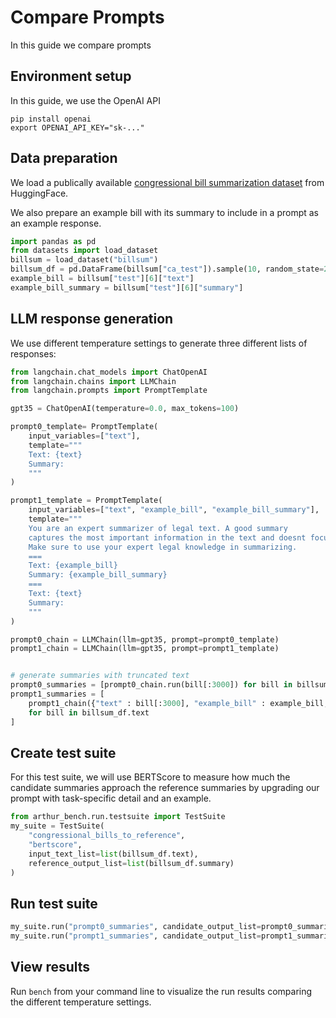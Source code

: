 # Compare Prompts

In this guide we compare prompts 

## Environment setup

In this guide, we use the OpenAI API
```
pip install openai
export OPENAI_API_KEY="sk-..."
```

## Data preparation

We load a publically available [congressional bill summarization dataset](https://huggingface.co/datasets/billsum) from HuggingFace.

We also prepare an example bill with its summary to include in a prompt as an example response.

```python
import pandas as pd
from datasets import load_dataset
billsum = load_dataset("billsum")
billsum_df = pd.DataFrame(billsum["ca_test"]).sample(10, random_state=278487)
example_bill = billsum["test"][6]["text"]
example_bill_summary = billsum["test"][6]["summary"]
```

## LLM response generation

We use different temperature settings to generate three different lists of responses:

```python
from langchain.chat_models import ChatOpenAI
from langchain.chains import LLMChain
from langchain.prompts import PromptTemplate

gpt35 = ChatOpenAI(temperature=0.0, max_tokens=100)

prompt0_template= PromptTemplate(
	input_variables=["text"],
	template="""
	Text: {text}
	Summary:
	"""
)

prompt1_template = PromptTemplate(
	input_variables=["text", "example_bill", "example_bill_summary"],
	template="""
	You are an expert summarizer of legal text. A good summary 
	captures the most important information in the text and doesnt focus too much on small details.
	Make sure to use your expert legal knowledge in summarizing.
	===
	Text: {example_bill}
	Summary: {example_bill_summary}
	===
	Text: {text}
	Summary:
	"""
)

prompt0_chain = LLMChain(llm=gpt35, prompt=prompt0_template)
prompt1_chain = LLMChain(llm=gpt35, prompt=prompt1_template)


# generate summaries with truncated text
prompt0_summaries = [prompt0_chain.run(bill[:3000]) for bill in billsum_df.text]
prompt1_summaries = [
	prompt1_chain({"text" : bill[:3000], "example_bill" : example_bill, "example_bill_summary" : example_bill_summary})["text"]
	for bill in billsum_df.text
]
```

## Create test suite

For this test suite, we will use BERTScore to measure how much the candidate summaries approach the reference summaries by upgrading our prompt with task-specific detail and an example.

```python
from arthur_bench.run.testsuite import TestSuite
my_suite = TestSuite(
	"congressional_bills_to_reference", 
	"bertscore", 
	input_text_list=list(billsum_df.text),
	reference_output_list=list(billsum_df.summary)
)
```

## Run test suite

```python
my_suite.run("prompt0_summaries", candidate_output_list=prompt0_summaries)
my_suite.run("prompt1_summaries", candidate_output_list=prompt1_summaries)
```

## View results

Run `bench` from your command line to visualize the run results comparing the different temperature settings.
